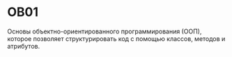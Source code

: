 # OB01
 Основы объектно-ориентированного программирования (ООП), которое позволяет структурировать код с помощью классов, методов и атрибутов.
